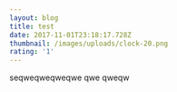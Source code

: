```yaml
---
layout: blog
title: test
date: 2017-11-01T23:18:17.728Z
thumbnail: /images/uploads/clock-20.png
rating: '1'
---
```

seqweqweqweqwe qwe qweqw
